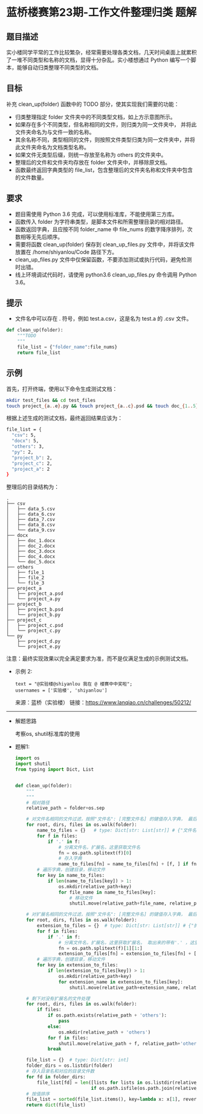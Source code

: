 # 蓝桥楼赛第23期-工作文件整理归类 题解


## 题目描述

实小楼同学平常的工作比较繁杂，经常需要处理各类文档，几天时间桌面上就累积了一堆不同类型和名称的文档，显得十分杂乱。实小楼想通过 Python 编写一个脚本，能够自动归类整理不同类型的文档。

## 目标

补充 clean_up(folder) 函数中的 TODO 部分，使其实现我们需要的功能：

- 归类整理指定 folder 文件夹中的不同类型文档，如上方示意图所示。
- 如果存在多个不同类型，但名称相同的文件，则归类为同一文件夹中， 并将此文件夹命名为与文件一致的名称。
- 其余名称不同，类型相同的文件，则按照文件类型归类为同一文件夹中，并将此文件夹命名为文档类型名称。
- 如果文件无类型后缀，则统一存放至名称为 others 的文件夹中。
- 整理后的文件和文件夹均存放在 folder 文件夹中，并移除原文档。
- 函数最终返回字典类型的 file_list，包含整理后的文件夹名称和文件夹中包含的文件数量。

## 要求

- 题目需使用 Python 3.6 完成，可以使用标准库，不能使用第三方库。
- 函数传入 folder 为字符串类型，是脚本文件和所需整理目录的相对路径。
- 函数返回字典，且应按不同 folder_name 中 file_nums 的数字降序排列，次数相等无先后顺序。
- 需要将函数 clean_up(folder) 保存到 clean_up_files.py 文件中，并将该文件放置在 /home/shiyanlou/Code 路径下方。
- clean_up_files.py 文件中仅保留函数，不要添加测试或执行代码，避免检测时出错。
- 线上环境调试代码时，请使用 python3.6 clean_up_files.py 命令调用 Python 3.6。

## 提示

- 文件名中可以存在 . 符号，例如 test.a.csv，这是名为 test.a 的 .csv 文件。

```python
def clean_up(folder):
    """TODO
    """
    file_list = {"folder_name":file_nums}
    return file_list
```

## 示例

首先，打开终端，使用以下命令生成测试文档：

```bash
mkdir test_files && cd test_files
touch project_{a..e}.py && touch project_{a..c}.psd && touch doc_{1..5}.docx && touch data_{5..9}.csv && touch file_{1..3}
```

根据上述生成的测试文档，最终返回结果应该为：

```bash
file_list = {
  "csv": 5,
  "docx": 5,
  "others": 3,
  "py": 2,
  "project_b": 2,
  "project_c": 2,
  "project_a": 2
}
```

整理后的目录结构为：

```
.
├── csv
│   ├── data_5.csv
│   ├── data_6.csv
│   ├── data_7.csv
│   ├── data_8.csv
│   └── data_9.csv
├── docx
│   ├── doc_1.docx
│   ├── doc_2.docx
│   ├── doc_3.docx
│   ├── doc_4.docx
│   └── doc_5.docx
├── others
│   ├── file_1
│   ├── file_2
│   └── file_3
├── project_a
│   ├── project_a.psd
│   └── project_a.py
├── project_b
│   ├── project_b.psd
│   └── project_b.py
├── project_c
│   ├── project_c.psd
│   └── project_c.py
└── py
    ├── project_d.py
    └── project_e.py
```

注意：最终实现效果以完全满足要求为准，而不是仅满足生成的示例测试文档。


- 示例 2:
    ```
    text = "@实验楼@shiyanlou 我在 @ 楼赛中中奖啦"; 
    usernames = ['实验楼', 'shiyanlou']

    ```

    来源：蓝桥（实验楼）
    链接：https://www.lanqiao.cn/challenges/50212/
    

---

- 解题思路
    
    考察os, shutil标准库的使用

- 题解1:

    ```python
    import os
    import shutil
    from typing import Dict, List


    def clean_up(folder):
        """
        """
        # 相对路径
        relative_path = folder+os.sep

        # 对文件名相同的文件过滤，按照"文件名": [完整文件名] 的键值存入字典， 最后对列表文件数大于1的文件移入新目录。
        for root, dirs, files in os.walk(folder):
            name_to_files = {}   # type: Dict[str: List[str]] # {"文件名1": ["完整文件名", "完整文件名2" ...]， ...}
            for f in files:
                if '.' in f:
                    # 分离文件名，扩展名，这里获取文件名
                    fn = os.path.splitext(f)[0]
                    # 存入字典
                    name_to_files[fn] = name_to_files[fn] + [f, ] if fn in name_to_files else [f, ]
            # 遍历字典，创建目录，移动文件
            for key in name_to_files:
                if len(name_to_files[key]) > 1:
                    os.mkdir(relative_path+key)
                    for file_name in name_to_files[key]:
                        # 移动文件
                        shutil.move(relative_path+file_name, relative_path+key)

        # 对扩展名相同的文件过滤，按照"文件名": [完整文件名] 的键值存入字典， 最后对列表文件数大于1的文件移入新目录。
        for root, dirs, files in os.walk(folder):
            extension_to_files = {}  # type: Dict[str: List[str]] # {"扩展名": ["完整文件名", "完整文件名2" ...]， ...}
            for f in files:
                if '.' in f:
                    # 分离文件名，扩展名，这里获取扩展名， 取出来的带有'.' ，这里用[1:]过滤
                    fn = os.path.splitext(f)[1][1:]
                    extension_to_files[fn] = extension_to_files[fn] + [f, ] if fn in extension_to_files else [f, ]
            # 遍历字典，创建目录，移动文件
            for key in extension_to_files:
                if len(extension_to_files[key]) > 1:
                    os.mkdir(relative_path+key)
                    for extension_name in extension_to_files[key]:
                        shutil.move(relative_path+extension_name, relative_path+key)

        # 剩下对没有扩展名的文件处理
        for root, dirs, files in os.walk(folder):
            if files:
                if os.path.exists(relative_path + 'others'):
                    pass
                else:
                    os.mkdir(relative_path + 'others')
                for f in files:
                    shutil.move(relative_path + f, relative_path+'others')
                break

        file_list = {}  # type: Dict[str: int]
        folder_dirs = os.listdir(folder)
        # 存入目录名和对应的目录文件数
        for fd in folder_dirs:
            file_list[fd] = len([lists for lists in os.listdir(relative_path + fd)
                                if os.path.isfile(os.path.join(relative_path + fd, lists))])
        # 按值排序
        file_list = sorted(file_list.items(), key=lambda x: x[1], reverse=True)
        return dict(file_list)

    
    ```

